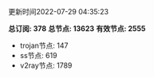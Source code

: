 更新时间2022-07-29 04:35:23

**总订阅: 378**
**总节点: 13623**
**有效节点: 2555**
- trojan节点: 147
- ss节点: 619
- v2ray节点: 1789
